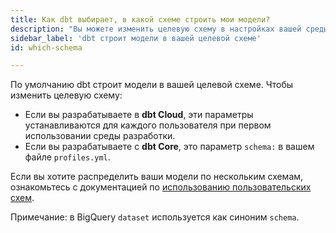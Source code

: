 ```yaml
---
title: Как dbt выбирает, в какой схеме строить мои модели?
description: "Вы можете изменить целевую схему в настройках вашей среды."
sidebar_label: 'dbt строит модели в вашей целевой схеме'
id: which-schema

---
```

По умолчанию dbt строит модели в вашей целевой схеме. Чтобы изменить целевую схему:
* Если вы разрабатываете в **dbt Cloud**, эти параметры устанавливаются для каждого пользователя при первом использовании среды разработки.
* Если вы разрабатываете с **dbt Core**, это параметр `schema:` в вашем файле `profiles.yml`.

Если вы хотите распределить ваши модели по нескольким схемам, ознакомьтесь с документацией по [использованию пользовательских схем](/docs/build/custom-schemas).

Примечание: в BigQuery `dataset` используется как синоним `schema`.